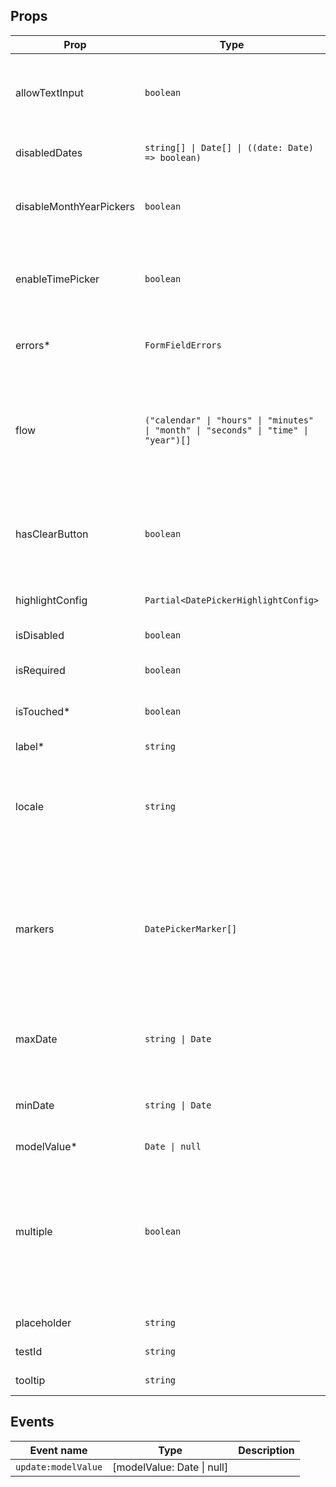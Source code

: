 <!-- This file is automatically generated, do not edit manually. -->

<script setup>
import FormDatePickerPlayground from './FormDatePickerPlayground.vue'
</script>

<FormDatePickerPlayground />

## Props

| Prop | Type | Description | Default |
| ---- | ---- | ----------- | ------- |
| allowTextInput | `boolean` | When true, will try to parse the date from the user input. | `false` |
| disabledDates | `string[] \| Date[] \| ((date: Date) => boolean)` | Disable specific dates. |  |
| disableMonthYearPickers | `boolean` | If true, removes the month and year picker. | `false` |
| enableTimePicker | `boolean` | Whether the time picker is also enabled or not. | `false` |
| errors* | `FormFieldErrors` | The errors associated with the input. |  |
| flow | `("calendar" \| "hours" \| "minutes" \| "month" \| "seconds" \| "time" \| "year")[]` | Define the selecting order. Position in the array will specify the execution step. |  |
| hasClearButton | `boolean` | Add a clear icon to the input field where you can set the value to null. | `false` |
| highlightConfig | `Partial<DatePickerHighlightConfig>` | Specify highlighted dates. |  |
| isDisabled | `boolean` | Disables the input. | `false` |
| isRequired | `boolean` | Whether the input is required. | `false` |
| isTouched* | `boolean` | Whether the input is touched. |  |
| label* | `string` | The label of the input. |  |
| locale | `string` | Set datepicker locale: to extract month and weekday names. | `"nl"` |
| markers | `DatePickerMarker[]` | Add markers to the specified dates with (optional) tooltips. For color options, you can use any css valid color. |  |
| maxDate | `string \| Date` | All dates after the given date will be disabled. |  |
| minDate | `string \| Date` | All dates before the given date will be disabled. |  |
| modelValue* | `Date \| null` |  |  |
| multiple | `boolean` | Allow selecting multiple single dates. When changing time, the latest selected date is affected. | `false` |
| placeholder | `string` | Placeholder of the input. |  |
| testId | `string` | The test id of the input. |  |
| tooltip | `string` | The tooltip of the input. |  |


## Events

| Event name | Type | Description |
| ---------- | ---- | ----------- |
| `update:modelValue` | [modelValue: Date \| null] |  |

